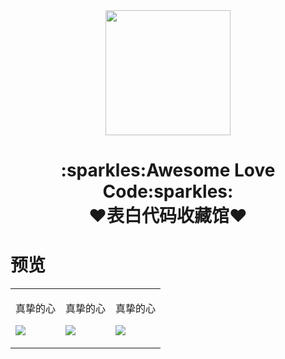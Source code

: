 <div align="center">
<img  width=200 src="https://cdn.jsdelivr.net/gh/sun0225SUN/Awesome-Love-Code/assets/logo.png"/>
<h1>:sparkles:Awesome Love Code:sparkles:<br>❤️表白代码收藏馆❤️</h1> 
</div>

# 预览

<table align="center">
<tr>
  
<td valign="top">
<p align="center">真挚的心<p>
<img src="https://cdn.jsdelivr.net/gh/sun0225SUN/Awesome-Love-Code/assets/202201271431597.jpg"></img>
</td>
  
<td>
<p align="center">真挚的心<p>
<img src="https://cdn.jsdelivr.net/gh/sun0225SUN/Awesome-Love-Code/assets/202201271431597.jpg"></img>
</td>

<td>
<p align="center">真挚的心<p>
<img src="https://cdn.jsdelivr.net/gh/sun0225SUN/Awesome-Love-Code/assets/202201271431597.jpg"></img>
</td>

</tr>
</table>
